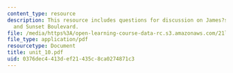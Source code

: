 ```yaml
---
content_type: resource
description: This resource includes questions for discussion on James?s Tale nested,
  and Sunset Boulevard.
file: /media/https%3A/open-learning-course-data-rc.s3.amazonaws.com/21l-706-studies-in-film-fall-2005/0376dec4413def21435c8ca0274871c3_unit_10.pdf
file_type: application/pdf
resourcetype: Document
title: unit_10.pdf
uid: 0376dec4-413d-ef21-435c-8ca0274871c3
---
```

